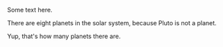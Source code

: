 Some text here.

There are eight planets in the solar system, because Pluto is not a planet.

Yup, that's how many planets there are.
